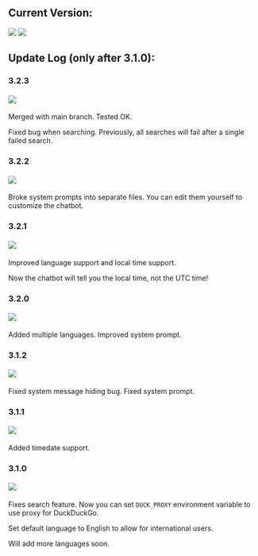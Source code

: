 ## Current Version:

[![](https://img.shields.io/badge/Dev-3.2.3-blue)](https://github.com/Davidasx/flask-gpt/tree/dev)
[![](https://img.shields.io/badge/Main-3.2.3-red)](https://github.com/Davidasx/flask-gpt/tree/main)

## Update Log (only after 3.1.0):

### 3.2.3

#### [![](https://img.shields.io/badge/Dev/Main-20241028-purple)](https://github.com/Davidasx/flask-gpt/)

Merged with main branch. Tested OK.

Fixed bug when searching. Previously, all searches will fail after a single failed search.

### 3.2.2

#### ![](https://img.shields.io/badge/Dev-20241028-blue)
Broke system prompts into separate files. You can edit them yourself to customize the chatbot.

### 3.2.1

#### ![](https://img.shields.io/badge/Dev-20241028-blue)

Improved language support and local time support.

Now the chatbot will tell you the local time, not the UTC time!

### 3.2.0

#### ![](https://img.shields.io/badge/Dev-20241028-blue)

Added multiple languages. Improved system prompt.

### 3.1.2

#### ![](https://img.shields.io/badge/Dev/Main-20241028-purple)

Fixed system message hiding bug. Fixed system prompt.

### 3.1.1

#### ![](https://img.shields.io/badge/Dev/Main-20241027-purple)

Added timedate support.

### 3.1.0

#### ![](https://img.shields.io/badge/Dev/Main-20241027-purple)

Fixes search feature. Now you can set `DUCK_PROXY` environment variable to use proxy for DuckDuckGo.

Set default language to English to allow for international users.

Will add more languages soon.